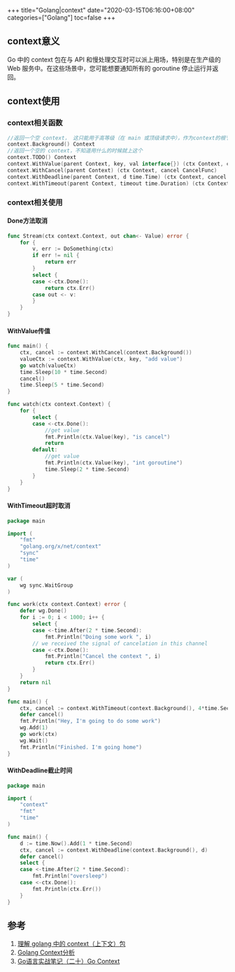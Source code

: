 +++
title="Golang|context"
date="2020-03-15T06:16:00+08:00"
categories=["Golang"]
toc=false
+++

context意义
-----------

Go 中的 context 包在与 API 和慢处理交互时可以派上用场，特别是在生产级的 Web 服务中。在这些场景中，您可能想要通知所有的 goroutine 停止运行并返回。

context使用
-----------

### context相关函数

```go
//返回一个空 context， 这只能用于高等级（在 main 或顶级请求中），作为context的根节点
context.Background() Context
//返回一个空的 context，不知道用什么的时候就上这个
context.TODO() Context
context.WithValue(parent Context, key, val interface{}) (ctx Context, cancel CancelFunc)
context.WithCancel(parent Context) (ctx Context, cancel CancelFunc)
context.WithDeadline(parent Context, d time.Time) (ctx Context, cancel CancelFunc)
context.WithTimeout(parent Context, timeout time.Duration) (ctx Context, cancel CancelFunc)
```

### context相关使用

#### Done方法取消

```go
func Stream(ctx context.Context, out chan<- Value) error {
	for {
		v, err := DoSomething(ctx)
		if err != nil {
			return err
		}
		select {
		case <-ctx.Done():
			return ctx.Err()
		case out <- v:
		}
	}
}
```

#### WithValue传值

```go
func main() {
	ctx, cancel := context.WithCancel(context.Background())
	valueCtx := context.WithValue(ctx, key, "add value")
	go watch(valueCtx)
	time.Sleep(10 * time.Second)
	cancel()
	time.Sleep(5 * time.Second)
}

func watch(ctx context.Context) {
	for {
		select {
		case <-ctx.Done():
			//get value
			fmt.Println(ctx.Value(key), "is cancel")
			return
		default:
			//get value
			fmt.Println(ctx.Value(key), "int goroutine")
			time.Sleep(2 * time.Second)
		}
	}
}
```

#### WithTimeout超时取消

```go
package main

import (
	"fmt"
	"golang.org/x/net/context"
	"sync"
	"time"
)

var (
	wg sync.WaitGroup
)

func work(ctx context.Context) error {
	defer wg.Done()
	for i := 0; i < 1000; i++ {
		select {
		case <-time.After(2 * time.Second):
			fmt.Println("Doing some work ", i)
		// we received the signal of cancelation in this channel
		case <-ctx.Done():
			fmt.Println("Cancel the context ", i)
			return ctx.Err()
		}
	}
	return nil
}

func main() {
	ctx, cancel := context.WithTimeout(context.Background(), 4*time.Second)
	defer cancel()
	fmt.Println("Hey, I'm going to do some work")
	wg.Add(1)
	go work(ctx)
	wg.Wait()
	fmt.Println("Finished. I'm going home")
}
```

#### WithDeadline截止时间

```go
package main

import (
	"context"
	"fmt"
	"time"
)

func main() {
	d := time.Now().Add(1 * time.Second)
	ctx, cancel := context.WithDeadline(context.Background(), d)
	defer cancel()
	select {
	case <-time.After(2 * time.Second):
		fmt.Println("oversleep")
	case <-ctx.Done():
		fmt.Println(ctx.Err())
	}
}
```

参考
----

1.	[理解 golang 中的 context（上下文）包](https://studygolang.com/articles/13866?fr=sidebar)
2.	[Golang Context分析](https://www.jianshu.com/p/e5df3cd0708b)
3.	[Go语言实战笔记（二十）Go Context](https://www.flysnow.org/2017/05/12/go-in-action-go-context.html)

